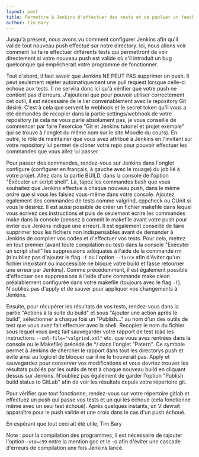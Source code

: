 ```yaml
---
layout: post
title: Permettre à Jenkins d'effectuer des tests et de publier un feedback 
author: Tim Bary
---
```

Jusqu'à présent, nous avons vu comment configurer Jenkins afin qu'il valide tout nouveau push effectué sur notre directory. Ici, nous allons voir comment lui faire effectuer différents tests qui permettront de voir directement si votre nouveau push est valide où s'il introduit un bug quelconque qui empêcherait votre programme de fonctionner.

Tout d'abord, il faut savoir que Jenkins NE PEUT PAS supprimer un push. Il peut seulement rejeter automatiquement une pull request lorsque celle-ci échoue aux tests. Il ne servira donc ici qu'à vérifier que votre push ne contient pas d'erreurs. J'ajouterai que pour pouvoir utiliser correctement cet outil, il est nécessaire de le lier convenablement avec le repository Git désiré. C'est à cela que servent le webhook et le secret token qu'il vous a été demandés de recopier dans la partie settings/webhook de votre repository (si cela ne vous parle absolument pas, je vous conseille de commencer par faire l'exercice "Git et Jenkins tutoriel et projet exemple" qui se trouve à l'onglet du même nom sur le site Moodle du cours). En outre, le rôle de maintainer que vous avez attribué à Jenkins en l'invitant sur votre repository lui permet de cloner votre repo pour pouvoir effectuer les commandes que vous allez lui passer.

Pour passer des commandes, rendez-vous sur Jenkins dans l'onglet configure (configurer en français, à gauche avec le rouage) du job lié à votre projet. Allez dans la partie BUILD, dans la console de l'option "Exécuter un script shell". Là, tapez les commandes bash que vous souhaitez que Jenkins effectue à chaque nouveau push, dans le même ordre que si vous les faisiez vous-même dans votre console. Ajoutez également des commandes de tests comme valgrind, cppcheck ou CUnit si vous le désirez. Il est aussi possible de créer un fichier makefile dans lequel vous écrivez ces instructions et puis de seulement écrire les commandes make dans la console (pensez à commit le makefile avant votre push pour éviter que Jenkins indique une erreur). Il est également conseillé de faire supprimer tous les fichiers non indispensables avant de demander à Jenkins de compiler vos codes et d'effectuer vos tests. Pour cela, mettez en tout premier (avant toute compilation ou test) dans la console "Exécuter un script shell" les suppressions adéquates à l'aide de la commande rm (n'oubliez pas d'ajouter le flag `-f` ou l'option `--force` afin d'éviter qu'un fichier inexistant ou inaccessible ne bloque votre build et fasse retourner une erreur par Jenkins). Comme précédemment, il est également possible d'effectuer ces suppressions à l'aide d'une commande make clean préalablement configurée dans votre makefile (toujours avec le flag `-f`). N'oubliez pas d'apply et de sauver pour appliquer vos changements à Jenkins.

Ensuite, pour récupérer les résultats de vos tests, rendez-vous dans la partie "Actions à la suite du build" et sous "Ajouter une action après le build", sélectionner à chaque fois un "Publish..." au nom d'un des outils de test que vous avez fait effectuer avec la shell. Recopiez le nom du fichier sous lequel vous avez fait sauvegarder votre rapport de test (càd les instructions `--xml-file="valgrind.xml"` etc. que vous avez rentrées dans la console ou le Makefile) précédé de */ dans l'onglet "Patern". Ce symbole permet à Jenkins de chercher le rapport dans tout les directorys push et évite ainsi au logiciel de bloquer car il ne le trouverait pas. Apply et sauvegardez pour conserver vos modifications et vous devriez trouvez les résultats publiés par les outils de test à chaque nouveau build en cliquant dessus sur Jenkins. N'oubliez pas également de garder l'option "Publish build status to GitLab" afin de voir les résultats depuis votre répertoire git.

Pour vérifier que tout fonctionne, rendez-vous sur votre répertoire gitlab et effectuez un push qui passe vos tests et un qui les échoue (cela fonctionne même avec un seul test échoué). Après quelques instants, un V devrait apparaître pour le push valide et une croix dans le cas d'un push échoué.

En espérant que tout ceci ait été utile,
Tim Bary

Note : pour la compilation des programmes, il est nécessaire de rajouter l'option `-std=c99` entre la mention gcc et le -o afin d'éviter une cascade d'erreurs de compilation une fois Jenkins lancé.
